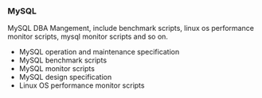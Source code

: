 ### MySQL
MySQL DBA Mangement, include benchmark scripts, linux os performance monitor scripts, mysql monitor scripts and so on.

 - MySQL operation and maintenance specification
 - MySQL benchmark scripts
 - MySQL monitor scripts
 - MySQL design specification
 - Linux OS performance monitor scripts
